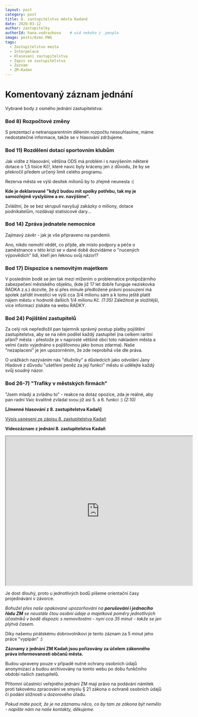 ```yaml
---
layout: post
category: post
title: 8. zastupitelstvo města Kadaně
date: 2020-03-12
author: zastupitelky
authorId: hana.vodrazkova    # uid nekoho z _people
image: posts/8zmz.PNG
tags:
  - Zastupitelstvo mesta
  - Interpelace
  - Hlasovani zastupitelstva
  - Zapis ze zastupitelstva
  - Zaznam 
  - ZM-Kadan
---
```


# Komentovaný záznam jednání 

Vybrané body z osmého jednání zastupitelstva:   

### Bod  8) Rozpočtové změny 

S prezentací a netransparentním dělením rozpočtu nesouhlasíme, máme nedostatečné informace, takže se v hlasování zdržujeme.


### Bod  11) Rozdělení dotací sportovním klubům

Jak vidíte z hlasování, většina ODS má problém i s navýšením některé dotace o 1,5 tisíce Kč!, které navíc byly kráceny jen z důvodu, že by se překročil předem určený limit celého programu. 

Rezerva města ve výši desítek milionů by to zřejmě neunesla :(

**Kde je deklarované "když budou mít spolky potřebu, tak my je samozřejmě vyslyšíme a ev. navýšíme".**

Zvláštní, že se bez skrupulí navyšují zakázky o miliony, dotace podnikatelům, rozdávají statisícové dary...



### Bod  14) Zpráva jednatele nemocnice 

Zajímavý závěr - jak je vše připraveno na pandemii.

Ano, nikdo nemohl vědět, co přijde, ale místo podpory a péče o zaměstnance v této krizi se v dané době dozvídáme o "nucených výpovědích" lidí, kteří jen řeknou svůj názor!? 


### Bod  17) Dispozice s nemovitým majetkem 

V posledním bodě se jen tak mezi mlžením o problematice protipožárního zabezpečení městského objektu, (kde již 17 let dobře funguje neziskovka RADKA z.s.) dozvíte, že si přes minule předložené právní posouzení má spolek zařídit investici ve výši cca 3/4 milionu sám a k tomu ještě platit nájem městu v hodnotě dalších 1/4 milionu Kč. 
*(1:35)*
Záležitost je složitější, více informací získáte na webu RADKY.   

### Bod  24) Pojištění zastupitelů 

Za celý rok nepředložil pan tajemník správný postup platby pojištění zastupitelstva, aby se na něm podílel každý zastupitel
(na celkem raritní přání? města - přestože je v naprosté většině obcí toto nákladem města a velmi často vyjednáno s pojišťovnou jako bonus zdarma). 
Naše "nezaplacení" je jen upozorněním, že zde neprobíhá vše dle práva.

O urážkách nazýváním nás "dlužníky" a důsledcích jako odvolání Jany Hladové z důvodu "ušetření peněz za její funkci" městu si udělejte každý svůj soudný názor.

### Bod  26-7) "Trafiky v městských firmách" 

"Jsem mladý a zvládnu to" - reakce na dotaz opozice, zda je reálné, aby pan radní Vaic kvalitně zvládal svou již asi 5. a 6. funkci :)
*(2:10)*




**[Jmenné hlasování z 8. zastupitelstva Kadaň]**

[Výpis usnesení ze zápisu 8. zastupitelstva Kadaň](https://www.mesto-kadan.cz/filemanager/files/712126.pdf)

**Videozáznam z jednání 8. zastupitelstva Kadaň** 

<iframe 
src="https://drive.google.com/file/d/1HikHPcVRYDzXkePMGR43iWhEYCYs8r0W/preview" width="600" height="480">
</iframe>


Je dost dlouhý, proto u jednotlivých bodů píšeme orientační časy projednávání v závorce.

*Bohužel přes naše opakované upozorňování na **porušování i jednacího řádu ZM** se neustále čtou osobní údaje a majetkové poměry jednotlivých účastníků v bodě dispozic s nemovitostmi - nyní cca 35 minut - takže se jen plýtvá časem.*

Díky našemu pirátskému dobrovolníkovi je tento záznam za 5 minut jeho práce "vypípán" :)



**Záznamy z jednání ZM Kadaň jsou pořizovány za účelem zákonného práva informovanosti občanů města.** 

Budou upraveny pouze v případě nutné ochrany osobních údajů anonymizací a budou archivovány na tomto webu po dobu funkčního období našich zastupitelů. 

Přítomní účastníci veřejného jednání ZM mají právo na podávání námitek proti takovému zpracování ve smyslu § 21 zákona o ochraně osobních údajů či podání stížnosti u dozorového úřadu.

*Pokud máte pocit, že je na záznamu něco, co by tam ze zákona být nemělo - napište nám na naše kontakty, děkujeme.*



